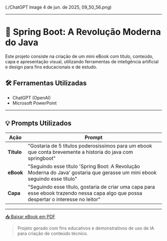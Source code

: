 
(./ChatGPT Image 4 de jun. de 2025, 09_50_56.png)

---

# 📘 Spring Boot: A Revolução Moderna do Java

Este projeto consiste na criação de um mini eBook com título, conteúdo, capa e apresentação visual, utilizando ferramentas de inteligência artificial e design para fins educacionais e de estudo.

## 🛠️ Ferramentas Utilizadas

- ChatGPT (OpenAI)
- Microsoft PowerPoint

---

## 💡 Prompts Utilizados

| Ação         | Prompt                                                                 |
|--------------|------------------------------------------------------------------------|
| **Título**   | "Gostaria de 5 títulos poderosíssimos para um ebook que conta brevemente a historia do java com springboot" |
| **eBook**    | "Seguindo esse título 'Spring Boot: A Revolução Moderna do Java' gostaria que gerasse um mini ebook seguindo esse título" |
| **Capa**     | "Seguindo esse título, gostaria de criar uma capa para esse ebook trazendo nessa capa algo que possa despertar o interesse no leitor" |

---

[📥 Baixar eBook em PDF](./ebook.pdf)

> Projeto gerado com fins educativos e demonstrativos de uso de IA para criação de conteúdo técnico.

